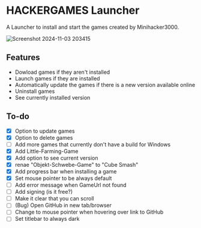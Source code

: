 # HACKERGAMES Launcher

A Launcher to install and start the games created by Minihacker3000.

![Screenshot 2024-11-03 203415](https://github.com/user-attachments/assets/378dd243-d4e7-40ca-a37f-50b4324a531d)

## Features
- Dowload games if they aren't installed
- Launch games if they are installed
- Automatically update the games if there is a new version available online
- Uninstall games
- See currently installed version

## To-do
- [x] Option to update games
- [x] Option to delete games
- [ ] Add more games that currently don't have a build for Windows
- [x] Add Little-Farming-Game
- [x] Add option to see current version
- [x] renae "Objekt-Schwebe-Game" to "Cube Smash"
- [x] Add progress bar when installing a game
- [x] Set mouse pointer to be always default
- [ ] Add error message when GameUrl not found
- [ ] Add signing (is it free?)
- [ ] Make it clear that you can scroll
- [ ] (Bug) Open GitHub in new tab/browser
- [ ] Change to mouse pointer when hovering over link to GitHub
- [ ] Set titlebar to always dark

